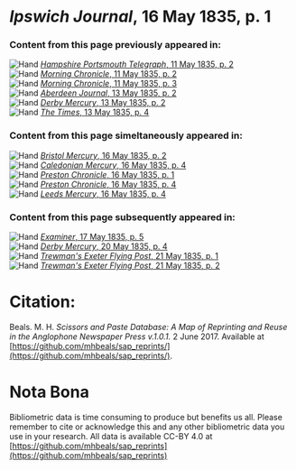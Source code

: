 # *Ipswich Journal*, 16 May 1835, p. 1  
  
### Content from this page previously appeared in:  
![Hand](http://scissorsandpaste.net/wp-content/uploads/2017/06/smallhandpointer.png) [*Hampshire Portsmouth Telegraph*, 11 May 1835, p. 2](https://mhbeals.github.io/sap_html/Hampshire-Portsmouth-Telegraph/Hampshire-Portsmouth-Telegraph-11-May-1835-p-2)  
![Hand](http://scissorsandpaste.net/wp-content/uploads/2017/06/smallhandpointer.png) [*Morning Chronicle*, 11 May 1835, p. 2](https://mhbeals.github.io/sap_html/Morning-Chronicle/Morning-Chronicle-11-May-1835-p-2)  
![Hand](http://scissorsandpaste.net/wp-content/uploads/2017/06/smallhandpointer.png) [*Morning Chronicle*, 11 May 1835, p. 3](https://mhbeals.github.io/sap_html/Morning-Chronicle/Morning-Chronicle-11-May-1835-p-3)  
![Hand](http://scissorsandpaste.net/wp-content/uploads/2017/06/smallhandpointer.png) [*Aberdeen Journal*, 13 May 1835, p. 2](https://mhbeals.github.io/sap_html/Aberdeen-Journal/Aberdeen-Journal-13-May-1835-p-2)  
![Hand](http://scissorsandpaste.net/wp-content/uploads/2017/06/smallhandpointer.png) [*Derby Mercury*, 13 May 1835, p. 2](https://mhbeals.github.io/sap_html/Derby-Mercury/Derby-Mercury-13-May-1835-p-2)  
![Hand](http://scissorsandpaste.net/wp-content/uploads/2017/06/smallhandpointer.png) [*The Times*, 13 May 1835, p. 4](https://mhbeals.github.io/sap_html/The-Times/The-Times-13-May-1835-p-4)  
  
### Content from this page simeltaneously appeared in:  
![Hand](http://scissorsandpaste.net/wp-content/uploads/2017/06/smallhandpointer.png) [*Bristol Mercury*, 16 May 1835, p. 2](https://mhbeals.github.io/sap_html/Bristol-Mercury/Bristol-Mercury-16-May-1835-p-2)  
![Hand](http://scissorsandpaste.net/wp-content/uploads/2017/06/smallhandpointer.png) [*Caledonian Mercury*, 16 May 1835, p. 4](https://mhbeals.github.io/sap_html/Caledonian-Mercury/Caledonian-Mercury-16-May-1835-p-4)  
![Hand](http://scissorsandpaste.net/wp-content/uploads/2017/06/smallhandpointer.png) [*Preston Chronicle*, 16 May 1835, p. 1](https://mhbeals.github.io/sap_html/Preston-Chronicle/Preston-Chronicle-16-May-1835-p-1)  
![Hand](http://scissorsandpaste.net/wp-content/uploads/2017/06/smallhandpointer.png) [*Preston Chronicle*, 16 May 1835, p. 4](https://mhbeals.github.io/sap_html/Preston-Chronicle/Preston-Chronicle-16-May-1835-p-4)  
![Hand](http://scissorsandpaste.net/wp-content/uploads/2017/06/smallhandpointer.png) [*Leeds Mercury*, 16 May 1835, p. 4](https://mhbeals.github.io/sap_html/Leeds-Mercury/Leeds-Mercury-16-May-1835-p-4)  
  
### Content from this page subsequently appeared in:  
![Hand](http://scissorsandpaste.net/wp-content/uploads/2017/06/smallhandpointer.png) [*Examiner*, 17 May 1835, p. 5](https://mhbeals.github.io/sap_html/Examiner/Examiner-17-May-1835-p-5)  
![Hand](http://scissorsandpaste.net/wp-content/uploads/2017/06/smallhandpointer.png) [*Derby Mercury*, 20 May 1835, p. 4](https://mhbeals.github.io/sap_html/Derby-Mercury/Derby-Mercury-20-May-1835-p-4)  
![Hand](http://scissorsandpaste.net/wp-content/uploads/2017/06/smallhandpointer.png) [*Trewman's Exeter Flying Post*, 21 May 1835, p. 1](https://mhbeals.github.io/sap_html/Trewman's-Exeter-Flying-Post/Trewman's-Exeter-Flying-Post-21-May-1835-p-1)  
![Hand](http://scissorsandpaste.net/wp-content/uploads/2017/06/smallhandpointer.png) [*Trewman's Exeter Flying Post*, 21 May 1835, p. 2](https://mhbeals.github.io/sap_html/Trewman's-Exeter-Flying-Post/Trewman's-Exeter-Flying-Post-21-May-1835-p-2)  


# Citation: 

Beals. M. H. *Scissors and Paste Database: A Map of Reprinting and Reuse in the Anglophone Newspaper Press v.1.0.1.* 2 June 2017. Available at [https://github.com/mhbeals/sap_reprints/](https://github.com/mhbeals/sap_reprints/). 

# Nota Bona

Bibliometric data is time consuming to produce but benefits us all. Please remember to cite or acknowledge this and any other bibliometric data you use in your research. All data is available CC-BY 4.0 at [https://github.com/mhbeals/sap_reprints](https://github.com/mhbeals/sap_reprints)